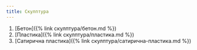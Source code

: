 ```yaml
---
title: Скулптура
---
```

1. [Бетон]({% link скулптура/бетон.md %})
1. [Пластика]({% link скулптура/пластика.md %})
1. [Сатирична пластика]({% link скулптура/сатирична-пластика.md %})
